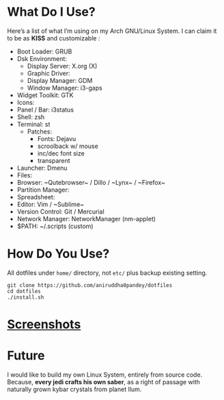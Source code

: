 # What Do I Use?
Here’s a list of what I’m using on my Arch GNU/Linux System. I can claim it to be as **KISS** and customizable :

- Boot Loader: GRUB
- Dsk Environment:
  - Display Server: X.org (X)
  - Graphic Driver: 
  - Display Manager: GDM
  - Window Manager: i3-gaps
- Widget Toolkit: GTK 
- Icons: 
- Panel / Bar: i3status
- Shell: zsh
- Terminal: st
  - Patches:
    - Fonts: Dejavu
    - scroolback w/ mouse
    - inc/dec font size
    - transparent
- Launcher: Dmenu
- Files: 
- Browser: ~Qutebrowser~ / Dillo / ~Lynx~ / ~Firefox~
- Partition Manager: 
- Spreadsheet: 
- Editor: Vim / ~Sublime~
- Version Control: Git / Mercurial
- Network Manager: NetworkManager (nm-applet)
- $PATH: ~/.scripts (custom)


# How Do You Use?
All dotfiles under `home/` directory, not `etc/` plus backup existing setting.
```shell
git clone https://github.com/aniruddha0pandey/dotfiles
cd dotfiles
./install.sh
```

# [Screenshots](https://www.reddit.com/r/unixporn/)

# Future
I would like to build my own Linux System, entirely from source code.
Because, **every jedi crafts his own saber**, as a right of passage with naturally grown kybar crystals from planet Ilum.
